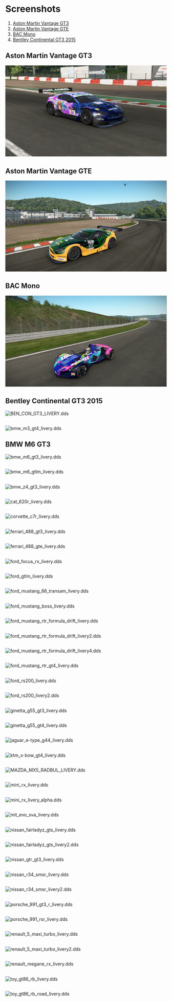 # Screenshots
1. [Aston Martin Vantage GT3](#aston-martin-vantage-gt3)
2. [Aston Martin Vantage GTE](#aston-martin-vantage-gte)
3. [BAC Mono](#bac-mono)
4. [Bentley Continental GT3 2015](#bentley-continental-gt3-2015)

## Aston Martin Vantage GT3 
![am_van_gt3_livery.dds](Screenshots/aston_martin_vantage_gt3.png)

## Aston Martin Vantage GTE
![am_van_gte_livery.dds](Screenshots/aston_martin_vantage_gte.png)

## BAC Mono
![bac_mono_livery.dds](Screenshots/bac_mono.png)

## Bentley Continental GT3 2015
![BEN_CON_GT3_LIVERY.dds](Screenshots/bentley_continental_gt3_2015.png)

## 
![bmw_m3_gt4_livery.dds]()

## BMW M6 GT3
![bmw_m6_gt3_livery.dds](bmw_m6_gt3.png)

## 
![bmw_m6_gtlm_livery.dds]()

## 
![bmw_z4_gt3_livery.dds]()

## 
![cat_620r_livery.dds]()

## 
![corvette_c7r_livery.dds]()

## 
![ferrari_488_gt3_livery.dds]()

## 
![ferrari_488_gte_livery.dds]()

## 
![ford_focus_rx_livery.dds]()

## 
![ford_gtlm_livery.dds]()

## 
![ford_mustang_66_transam_livery.dds]()

## 
![ford_mustang_boss_livery.dds]()

## 
![ford_mustang_rtr_formula_drift_livery.dds]()

## 
![ford_mustang_rtr_formula_drift_livery2.dds]()

## 
![ford_mustang_rtr_formula_drift_livery4.dds]()

## 
![ford_mustang_rtr_gt4_livery.dds]()

## 
![ford_rs200_livery.dds]()

## 
![ford_rs200_livery2.dds]()

## 
![ginetta_g55_gt3_livery.dds]()

## 
![ginetta_g55_gt4_livery.dds]()

## 
![jaguar_e-type_g44_livery.dds]()

## 
![ktm_x-bow_gt4_livery.dds]()

## 
![MAZDA_MX5_RADBUL_LIVERY.dds]()

## 
![mini_rx_livery.dds]()

## 
![mini_rx_livery_alpha.dds]()

## 
![mit_evo_sva_livery.dds]()

## 
![nissan_fairladyz_gts_livery.dds]()

## 
![nissan_fairladyz_gts_livery2.dds]()

## 
![nissan_gtr_gt3_livery.dds]()

## 
![nissan_r34_smsr_livery.dds]()

## 
![nissan_r34_smsr_livery2.dds]()

## 
![porsche_991_gt3_r_livery.dds]()

## 
![porsche_991_rsr_livery.dds]()

## 
![renault_5_maxi_turbo_livery.dds]()

## 
![renault_5_maxi_turbo_livery2.dds]()

## 
![renault_megane_rx_livery.dds]()

## 
![toy_gt86_rb_livery.dds]()

## 
![toy_gt86_rb_road_livery.dds]()
